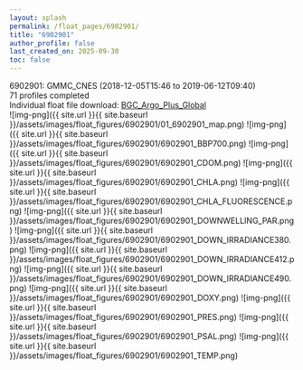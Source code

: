 ```yaml
---
layout: splash
permalink: /float_pages/6902901/
title: "6902901"
author_profile: false
last_created_on: 2025-09-30
toc: false
---
```

 
6902901: GMMC_CNES (2018-12-05T15:46 to 2019-06-12T09:40)\
71 profiles completed\
Individual float file download: [BGC_Argo_Plus_Global](https://ftp.soest.hawaii.edu/bgc_argo_plus/Individual_Floats/outliers_removed/6902901_Sprof_processed.nc)\
![img-png]({{ site.url }}{{ site.baseurl }}/assets/images/float_figures/6902901/01_6902901_map.png)
![img-png]({{ site.url }}{{ site.baseurl }}/assets/images/float_figures/6902901/6902901_BBP700.png)
![img-png]({{ site.url }}{{ site.baseurl }}/assets/images/float_figures/6902901/6902901_CDOM.png)
![img-png]({{ site.url }}{{ site.baseurl }}/assets/images/float_figures/6902901/6902901_CHLA.png)
![img-png]({{ site.url }}{{ site.baseurl }}/assets/images/float_figures/6902901/6902901_CHLA_FLUORESCENCE.png)
![img-png]({{ site.url }}{{ site.baseurl }}/assets/images/float_figures/6902901/6902901_DOWNWELLING_PAR.png)
![img-png]({{ site.url }}{{ site.baseurl }}/assets/images/float_figures/6902901/6902901_DOWN_IRRADIANCE380.png)
![img-png]({{ site.url }}{{ site.baseurl }}/assets/images/float_figures/6902901/6902901_DOWN_IRRADIANCE412.png)
![img-png]({{ site.url }}{{ site.baseurl }}/assets/images/float_figures/6902901/6902901_DOWN_IRRADIANCE490.png)
![img-png]({{ site.url }}{{ site.baseurl }}/assets/images/float_figures/6902901/6902901_DOXY.png)
![img-png]({{ site.url }}{{ site.baseurl }}/assets/images/float_figures/6902901/6902901_PRES.png)
![img-png]({{ site.url }}{{ site.baseurl }}/assets/images/float_figures/6902901/6902901_PSAL.png)
![img-png]({{ site.url }}{{ site.baseurl }}/assets/images/float_figures/6902901/6902901_TEMP.png)
